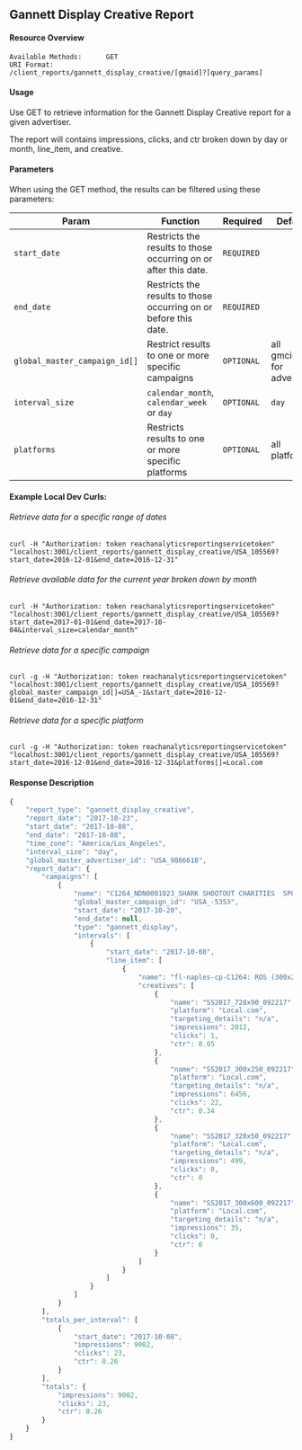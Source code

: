 ## Gannett Display Creative Report

#### Resource Overview

```
Available Methods:      GET
URI Format:             /client_reports/gannett_display_creative/[gmaid]?[query_params]
```

#### Usage
Use GET to retrieve information for the Gannett Display Creative report for a given advertiser.

The report will contains impressions, clicks, and ctr broken down by day or month, line_item, and creative.

#### Parameters

When using the GET method, the results can be filtered using these parameters:

| Param | Function | Required|Default|
|---|---|---|---|
|`start_date`|Restricts the results to those occurring on or after this date.| `REQUIRED`||
|`end_date`|Restricts the results to those occurring on or before this date.| `REQUIRED`||
|`global_master_campaign_id[]`|Restrict results to one or more specific campaigns| `OPTIONAL`|all gmcids for advertiser|
|`interval_size`|`calendar_month`, `calendar_week` or `day`| `OPTIONAL`|`day`|
|`platforms`|Restricts results to one or more specific platforms|`OPTIONAL`|all platforms|

#### Example Local Dev Curls:
###### Retrieve data for a specific range of dates
```
curl -H "Authorization: token reachanalyticsreportingservicetoken"  "localhost:3001/client_reports/gannett_display_creative/USA_105569?start_date=2016-12-01&end_date=2016-12-31"
```
###### Retrieve available data for the current year broken down by month
```
curl -H "Authorization: token reachanalyticsreportingservicetoken"  "localhost:3001/client_reports/gannett_display_creative/USA_105569?start_date=2017-01-01&end_date=2017-10-04&interval_size=calendar_month"
```
###### Retrieve data for a specific campaign
```
curl -g -H "Authorization: token reachanalyticsreportingservicetoken"  "localhost:3001/client_reports/gannett_display_creative/USA_105569?global_master_campaign_id[]=USA_-1&start_date=2016-12-01&end_date=2016-12-31"
```

###### Retrieve data for a specific platform
```
curl -g -H "Authorization: token reachanalyticsreportingservicetoken"  "localhost:3001/client_reports/gannett_display_creative/USA_105569?start_date=2016-12-01&end_date=2016-12-31&platforms[]=Local.com
```

#### Response Description
```javascript
{
    "report_type": "gannett_display_creative",                                          // Report Type
    "report_date": "2017-10-23",                                                        // Date Report was Ran
    "start_date": "2017-10-08",                                                         // Start Date of Report
    "end_date": "2017-10-08",                                                           // End Date of Report
    "time_zone": "America/Los_Angeles",                                                 // Time Zone
    "interval_size": "day",
    "global_master_advertiser_id": "USA_9866618",                                       // Global Master Advertiser ID
    "report_data": {
        "campaigns": [
            {
                "name": "C1264_NDN0001023_SHARK SHOOTOUT CHARITIES  SPON_naplesnews.com", // Campaign Name
                "global_master_campaign_id": "USA_-5353",                                 // Global Master Campaign ID
                "start_date": "2017-10-20",                                               // Start Date of Campaign
                "end_date": null,                                                         // End Date of Campaign
                "type": "gannett_display",                                                // Campaign Type
                "intervals": [
                    {
                        "start_date": "2017-10-08",                                       // Start Date of Interval
                        "line_item": [
                            {
                                "name": "fl-naples-cp-C1264: ROS (300x250 & 320x50",      // Line Item Name
                                "creatives": [
                                    {
                                        "name": "SS2017_728x90_092217",                   // Creative Name
                                        "platform": "Local.com",                          // Campaign Platform
                                        "targeting_details": "n/a",                       // Unavailable
                                        "impressions": 2012,                              // Impressions for Interval
                                        "clicks": 1,                                      // Clicks for Interval
                                        "ctr": 0.05                                       // Click Through Rate for Interval
                                    },
                                    {
                                        "name": "SS2017_300x250_092217",
                                        "platform": "Local.com",
                                        "targeting_details": "n/a",
                                        "impressions": 6456,
                                        "clicks": 22,
                                        "ctr": 0.34
                                    },
                                    {
                                        "name": "SS2017_320x50_092217",
                                        "platform": "Local.com",
                                        "targeting_details": "n/a",
                                        "impressions": 499,
                                        "clicks": 0,
                                        "ctr": 0
                                    },
                                    {
                                        "name": "SS2017_300x600_092217",
                                        "platform": "Local.com",
                                        "targeting_details": "n/a",
                                        "impressions": 35,
                                        "clicks": 0,
                                        "ctr": 0
                                    }
                                ]
                            }
                        ]
                    }
                ]
            }
        ],
        "totals_per_interval": [                                                        //Totals for the Interval
            {
                "start_date": "2017-10-08",
                "impressions": 9002,
                "clicks": 23,
                "ctr": 0.26
            }
        ],
        "totals": {
            "impressions": 9002,
            "clicks": 23,
            "ctr": 0.26
        }
    }
}
```
